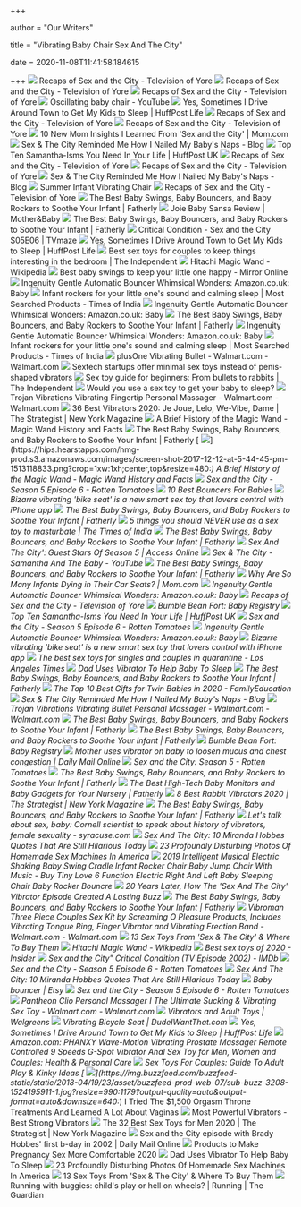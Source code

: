+++
        
author = "Our Writers"
        
title = "Vibrating Baby Chair Sex And The City"
        
date = 2020-11-08T11:41:58.184615
        
+++
[ ![](http://www.televisionofyore.com/uploads/9/3/0/3/9303799/season5-episode6-5_orig.jpeg)](http://www.televisionofyore.com/uploads/9/3/0/3/9303799/season5-episode6-5_orig.jpeg) Recaps of Sex and the City - Television of Yore
[ ![](http://www.televisionofyore.com/uploads/9/3/0/3/9303799/season5-episode6-inside_orig.jpeg)](http://www.televisionofyore.com/uploads/9/3/0/3/9303799/season5-episode6-inside_orig.jpeg) Recaps of Sex and the City - Television of Yore
[ ![](http://www.televisionofyore.com/uploads/9/3/0/3/9303799/season5-episode6-3_orig.jpeg)](http://www.televisionofyore.com/uploads/9/3/0/3/9303799/season5-episode6-3_orig.jpeg) Recaps of Sex and the City - Television of Yore
[ ![](https://i.ytimg.com/vi/3BH9VXQejPs/hqdefault.jpg)](https://i.ytimg.com/vi/3BH9VXQejPs/hqdefault.jpg) Oscillating baby chair - YouTube
[ ![](https://images.huffingtonpost.com/2015-09-11-1442001498-3243091-Samantha_Miranda_Bouncy_Seat_Huffington_Post_Jennie_Sutherland-thumb.jpg)](https://images.huffingtonpost.com/2015-09-11-1442001498-3243091-Samantha_Miranda_Bouncy_Seat_Huffington_Post_Jennie_Sutherland-thumb.jpg) Yes, Sometimes I Drive Around Town to Get My Kids to Sleep | HuffPost Life
[ ![](http://www.televisionofyore.com/uploads/9/3/0/3/9303799/season5-episode6-6_orig.jpeg)](http://www.televisionofyore.com/uploads/9/3/0/3/9303799/season5-episode6-6_orig.jpeg) Recaps of Sex and the City - Television of Yore
[ ![](http://www.televisionofyore.com/uploads/9/3/0/3/9303799/season5-episode6-4_orig.jpeg)](http://www.televisionofyore.com/uploads/9/3/0/3/9303799/season5-episode6-4_orig.jpeg) Recaps of Sex and the City - Television of Yore
[ ![](https://images.ctfassets.net/9l3tjzgyn9gr/photo-91210/bd086315410439ffbd2f6dca7485dada/91210-10-things-satc-taught-me.jpg)](https://images.ctfassets.net/9l3tjzgyn9gr/photo-91210/bd086315410439ffbd2f6dca7485dada/91210-10-things-satc-taught-me.jpg) 10 New Mom Insights I Learned From 'Sex and the City' | Mom.com
[ ![](https://sites.create-cdn.net/siteimages/35/2/2/352292/14/5/3/14535546/1500x989.jpg?1486128328)](https://sites.create-cdn.net/siteimages/35/2/2/352292/14/5/3/14535546/1500x989.jpg?1486128328) Sex & The City Reminded Me How I Nailed My Baby's Naps - Blog
[ ![](https://img.huffingtonpost.com/asset/571f9305160000e40031cb89.jpeg?ops=scalefit_630_noupscale)](https://img.huffingtonpost.com/asset/571f9305160000e40031cb89.jpeg?ops=scalefit_630_noupscale) Top Ten Samantha-Isms You Need In Your Life | HuffPost UK
[ ![](http://www.televisionofyore.com/uploads/9/3/0/3/9303799/season5-episode6-1_orig.jpeg)](http://www.televisionofyore.com/uploads/9/3/0/3/9303799/season5-episode6-1_orig.jpeg) Recaps of Sex and the City - Television of Yore
[ ![](http://www.televisionofyore.com/uploads/9/3/0/3/9303799/season5-episode6-2_orig.jpeg)](http://www.televisionofyore.com/uploads/9/3/0/3/9303799/season5-episode6-2_orig.jpeg) Recaps of Sex and the City - Television of Yore
[ ![](https://sites.create-cdn.net/siteimages/35/2/2/352292/14/5/3/14535513/600x200.jpg?1486127620)](https://sites.create-cdn.net/siteimages/35/2/2/352292/14/5/3/14535513/600x200.jpg?1486127620) Sex & The City Reminded Me How I Nailed My Baby's Naps - Blog
[ ![](https://www.pregnancymagazine.com/wp-content/uploads/2013/04/Summer-Infant-Image.jpg)](https://www.pregnancymagazine.com/wp-content/uploads/2013/04/Summer-Infant-Image.jpg) Summer Infant Vibrating Chair
[ ![](http://www.televisionofyore.com/uploads/9/3/0/3/9303799/season5-episode6-8_orig.jpeg)](http://www.televisionofyore.com/uploads/9/3/0/3/9303799/season5-episode6-8_orig.jpeg) Recaps of Sex and the City - Television of Yore
[ ![](https://m.media-amazon.com/images/I/41HgeRRyUkL.jpg)](https://m.media-amazon.com/images/I/41HgeRRyUkL.jpg) The Best Baby Swings, Baby Bouncers, and Baby Rockers to Soothe Your Infant  | Fatherly
[ ![](https://motherandbaby.blob.core.windows.net/web/1/root/sansa-joie_w555_h555.jpg)](https://motherandbaby.blob.core.windows.net/web/1/root/sansa-joie_w555_h555.jpg) Joie Baby Sansa Review | Mother&Baby
[ ![](https://m.media-amazon.com/images/I/41WUfqcUpWL.jpg)](https://m.media-amazon.com/images/I/41WUfqcUpWL.jpg) The Best Baby Swings, Baby Bouncers, and Baby Rockers to Soothe Your Infant  | Fatherly
[ ![](http://static.tvmaze.com/uploads/images/original_untouched/123/307604.jpg)](http://static.tvmaze.com/uploads/images/original_untouched/123/307604.jpg) Critical Condition - Sex and the City S05E06 | TVmaze
[ ![](https://img.huffingtonpost.com/asset/5b9efd212000002d00fe965f.jpeg?ops=scalefit_720_noupscale)](https://img.huffingtonpost.com/asset/5b9efd212000002d00fe965f.jpeg?ops=scalefit_720_noupscale) Yes, Sometimes I Drive Around Town to Get My Kids to Sleep | HuffPost Life
[ ![](https://static.independent.co.uk/s3fs-public/thumbnails/image/2020/02/06/10/best-sex-toys-for-couples-indybest.jpg?width=1200)](https://static.independent.co.uk/s3fs-public/thumbnails/image/2020/02/06/10/best-sex-toys-for-couples-indybest.jpg?width=1200) Best sex toys for couples to keep things interesting in the bedroom | The  Independent
[ ![](https://upload.wikimedia.org/wikipedia/commons/f/f7/Hitachi-magic-wand.jpg)](https://upload.wikimedia.org/wikipedia/commons/f/f7/Hitachi-magic-wand.jpg) Hitachi Magic Wand - Wikipedia
[ ![](https://i2-prod.mirror.co.uk/incoming/article22258724.ece/ALTERNATES/s615b/0_Screen-Shot-2020-06-26-at-153700.png)](https://i2-prod.mirror.co.uk/incoming/article22258724.ece/ALTERNATES/s615b/0_Screen-Shot-2020-06-26-at-153700.png) Best baby swings to keep your little one happy - Mirror Online
[ ![](https://m.media-amazon.com/images/I/91uhre9e3YL._AC_SS350_.jpg)](https://m.media-amazon.com/images/I/91uhre9e3YL._AC_SS350_.jpg) Ingenuity Gentle Automatic Bouncer Whimsical Wonders: Amazon.co.uk: Baby
[ ![](https://m.timesofindia.com/img/78553948/Master.jpg)](https://m.timesofindia.com/img/78553948/Master.jpg) Infant rockers for your little one's sound and calming sleep | Most  Searched Products - Times of India
[ ![](https://images-na.ssl-images-amazon.com/images/I/61tPaI1wefL._AC_SX569_.jpg)](https://images-na.ssl-images-amazon.com/images/I/61tPaI1wefL._AC_SX569_.jpg) Ingenuity Gentle Automatic Bouncer Whimsical Wonders: Amazon.co.uk: Baby
[ ![](https://m.media-amazon.com/images/I/51Rc81hQDLL.jpg)](https://m.media-amazon.com/images/I/51Rc81hQDLL.jpg) The Best Baby Swings, Baby Bouncers, and Baby Rockers to Soothe Your Infant  | Fatherly
[ ![](https://m.media-amazon.com/images/I/81hRhuLQYfL._AC_SS350_.jpg)](https://m.media-amazon.com/images/I/81hRhuLQYfL._AC_SS350_.jpg) Ingenuity Gentle Automatic Bouncer Whimsical Wonders: Amazon.co.uk: Baby
[ ![](https://m.timesofindia.com/img/78553902/Master.jpg)](https://m.timesofindia.com/img/78553902/Master.jpg) Infant rockers for your little one's sound and calming sleep | Most  Searched Products - Times of India
[ ![](https://i5.walmartimages.com/asr/08b10121-6888-4f36-aefe-5aff54c711ac_1.add91b0538702e0f162ef7d540d0403a.jpeg)](https://i5.walmartimages.com/asr/08b10121-6888-4f36-aefe-5aff54c711ac_1.add91b0538702e0f162ef7d540d0403a.jpeg) plusOne Vibrating Bullet - Walmart.com - Walmart.com
[ ![](https://static.dezeen.com/uploads/2019/03/minimal-sex-toys-design_dezeen_2364_hero-852x479.jpg)](https://static.dezeen.com/uploads/2019/03/minimal-sex-toys-design_dezeen_2364_hero-852x479.jpg) Sextech startups offer minimal sex toys instead of penis-shaped vibrators
[ ![](https://static.independent.co.uk/s3fs-public/thumbnails/image/2020/06/03/14/sex-toy-buying-guide-indybest.jpg)](https://static.independent.co.uk/s3fs-public/thumbnails/image/2020/06/03/14/sex-toy-buying-guide-indybest.jpg) Sex toy guide for beginners: From bullets to rabbits | The Independent
[ ![](https://s.yimg.com/ny/api/res/1.2/gDJl9stbk_bSURiykhV4og--~A/YXBwaWQ9aGlnaGxhbmRlcjtzbT0xO3c9ODAw/http://media.zenfs.com/en/homerun/feed_manager_auto_publish_494/de2765d31bafb65cb546e7af233a84f2)](https://s.yimg.com/ny/api/res/1.2/gDJl9stbk_bSURiykhV4og--~A/YXBwaWQ9aGlnaGxhbmRlcjtzbT0xO3c9ODAw/http://media.zenfs.com/en/homerun/feed_manager_auto_publish_494/de2765d31bafb65cb546e7af233a84f2) Would you use a sex toy to get your baby to sleep?
[ ![](https://i5.walmartimages.com/asr/35acb56f-0e93-4e29-867b-d4899d536fe4.2906d08437abf27c10d4d6ea150d2401.jpeg)](https://i5.walmartimages.com/asr/35acb56f-0e93-4e29-867b-d4899d536fe4.2906d08437abf27c10d4d6ea150d2401.jpeg) Trojan Vibrations Vibrating Fingertip Personal Massager - Walmart.com -  Walmart.com
[ ![](https://pyxis.nymag.com/v1/imgs/184/840/97d50c40da8dbcc3b0273421f2fc6f9911.rdeep-vertical.w245.jpg)](https://pyxis.nymag.com/v1/imgs/184/840/97d50c40da8dbcc3b0273421f2fc6f9911.rdeep-vertical.w245.jpg) 36 Best Vibrators 2020: Je Joue, Lelo, We-Vibe, Dame | The Strategist | New  York Magazine
[ ![](https://hips.hearstapps.com/hmg-prod.s3.amazonaws.com/images/hitachi-1-1513201166.jpg)](https://hips.hearstapps.com/hmg-prod.s3.amazonaws.com/images/hitachi-1-1513201166.jpg) A Brief History of the Magic Wand - Magic Wand History and Facts
[ ![](https://m.media-amazon.com/images/I/31s1bH2C8uL.jpg)](https://m.media-amazon.com/images/I/31s1bH2C8uL.jpg) The Best Baby Swings, Baby Bouncers, and Baby Rockers to Soothe Your Infant  | Fatherly
[ ![](https://hips.hearstapps.com/hmg-prod.s3.amazonaws.com/images/screen-shot-2017-12-12-at-5-44-45-pm-1513118833.png?crop=1xw:1xh;center,top&resize=480:*)](https://hips.hearstapps.com/hmg-prod.s3.amazonaws.com/images/screen-shot-2017-12-12-at-5-44-45-pm-1513118833.png?crop=1xw:1xh;center,top&resize=480:*) A Brief History of the Magic Wand - Magic Wand History and Facts
[ ![](https://resizing.flixster.com/FlDh-ytfBvduuEfjPfWwgpbW8iU=/2000x3000/v1.bjs3OTg0NzM7ajsxODU5NDsxMjAwOzIwMDA7MzAwMA)](https://resizing.flixster.com/FlDh-ytfBvduuEfjPfWwgpbW8iU=/2000x3000/v1.bjs3OTg0NzM7ajsxODU5NDsxMjAwOzIwMDA7MzAwMA) Sex and the City - Season 5 Episode 6 - Rotten Tomatoes
[ ![](https://www.beingtheparent.com/wp-content/uploads/2016/12/baby-in-a-bouncer-351x185.jpg?ezimgfmt=rs:362x191/rscb3/ng:webp/ngcb3)](https://www.beingtheparent.com/wp-content/uploads/2016/12/baby-in-a-bouncer-351x185.jpg?ezimgfmt=rs:362x191/rscb3/ng:webp/ngcb3) 10 Best Bouncers For Babies
[ ![](https://www.thesun.co.uk/wp-content/uploads/2020/01/NINTCHDBPICT000558424188.jpg)](https://www.thesun.co.uk/wp-content/uploads/2020/01/NINTCHDBPICT000558424188.jpg) Bizarre vibrating 'bike seat' is a new smart sex toy that lovers control  with iPhone app
[ ![](https://m.media-amazon.com/images/I/31TAAM5Ef6L.jpg)](https://m.media-amazon.com/images/I/31TAAM5Ef6L.jpg) The Best Baby Swings, Baby Bouncers, and Baby Rockers to Soothe Your Infant  | Fatherly
[ ![](https://static.toiimg.com/photo/73770628.cms)](https://static.toiimg.com/photo/73770628.cms) 5 things you should NEVER use as a sex toy to masturbate | The Times of  India
[ ![](https://m.media-amazon.com/images/I/51iCS4JmtoL.jpg)](https://m.media-amazon.com/images/I/51iCS4JmtoL.jpg) The Best Baby Swings, Baby Bouncers, and Baby Rockers to Soothe Your Infant  | Fatherly
[ ![](https://static.accessonline.com/uploads/25729.jpg)](https://static.accessonline.com/uploads/25729.jpg) Sex And The City': Guest Stars Of Season 5 | Access Online
[ ![](https://i.ytimg.com/vi/7aDturL5AHM/hqdefault.jpg)](https://i.ytimg.com/vi/7aDturL5AHM/hqdefault.jpg) Sex & The City - Samantha And The Baby - YouTube
[ ![](https://m.media-amazon.com/images/I/41kFWxRfIyL.jpg)](https://m.media-amazon.com/images/I/41kFWxRfIyL.jpg) The Best Baby Swings, Baby Bouncers, and Baby Rockers to Soothe Your Infant  | Fatherly
[ ![](https://images.ctfassets.net/9l3tjzgyn9gr/photo-167289/ac55eb344af187796407e1339f1cab0a/167289-baby-sleeping-car-seat.jpg?fm=jpg&fl=progressive&q=50&w=1200)](https://images.ctfassets.net/9l3tjzgyn9gr/photo-167289/ac55eb344af187796407e1339f1cab0a/167289-baby-sleeping-car-seat.jpg?fm=jpg&fl=progressive&q=50&w=1200) Why Are So Many Infants Dying in Their Car Seats? | Mom.com
[ ![](https://images-na.ssl-images-amazon.com/images/I/71dYc8x4Y0L._AC_SL1500_.jpg)](https://images-na.ssl-images-amazon.com/images/I/71dYc8x4Y0L._AC_SL1500_.jpg) Ingenuity Gentle Automatic Bouncer Whimsical Wonders: Amazon.co.uk: Baby
[ ![](http://www.televisionofyore.com/uploads/9/3/0/3/9303799/season5-episode6-7_orig.jpeg)](http://www.televisionofyore.com/uploads/9/3/0/3/9303799/season5-episode6-7_orig.jpeg) Recaps of Sex and the City - Television of Yore
[ ![](http://i176.photobucket.com/albums/w170/afort/Baby%20things/pTRU1-3280497dt.jpg)](http://i176.photobucket.com/albums/w170/afort/Baby%20things/pTRU1-3280497dt.jpg) Bumble Bean Fort: Baby Registry
[ ![](https://img.huffingtonpost.com/asset/571f73182200003600254874.jpeg?cache=iVwUVaMbZI&ops=1200_630)](https://img.huffingtonpost.com/asset/571f73182200003600254874.jpeg?cache=iVwUVaMbZI&ops=1200_630) Top Ten Samantha-Isms You Need In Your Life | HuffPost UK
[ ![](https://resizing.flixster.com/9FiscFO-u3TbY0Qr7gz3jDKcbFc=/3018x4200/v1.cjs1MDQ5ODtqOzE4NTg1OzEyMDA7MzAxODs0MjAw)](https://resizing.flixster.com/9FiscFO-u3TbY0Qr7gz3jDKcbFc=/3018x4200/v1.cjs1MDQ5ODtqOzE4NTg1OzEyMDA7MzAxODs0MjAw) Sex and the City - Season 5 Episode 6 - Rotten Tomatoes
[ ![](https://images-eu.ssl-images-amazon.com/images/I/41fFtytqtUL._SR600%2C315_PIWhiteStrip%2CBottomLeft%2C0%2C35_PIStarRatingTHREEANDHALF%2CBottomLeft%2C360%2C-6_SR600%2C315_ZA30%2C445%2C290%2C400%2C400%2CAmazonEmberBold%2C12%2C4%2C0%2C0%2C5_SCLZZZZZZZ_FMpng_BG255%2C255%2C255.jpg)](https://images-eu.ssl-images-amazon.com/images/I/41fFtytqtUL._SR600%2C315_PIWhiteStrip%2CBottomLeft%2C0%2C35_PIStarRatingTHREEANDHALF%2CBottomLeft%2C360%2C-6_SR600%2C315_ZA30%2C445%2C290%2C400%2C400%2CAmazonEmberBold%2C12%2C4%2C0%2C0%2C5_SCLZZZZZZZ_FMpng_BG255%2C255%2C255.jpg) Ingenuity Gentle Automatic Bouncer Whimsical Wonders: Amazon.co.uk: Baby
[ ![](https://www.thesun.co.uk/wp-content/uploads/2020/01/NINTCHDBPICT000558424185.jpg)](https://www.thesun.co.uk/wp-content/uploads/2020/01/NINTCHDBPICT000558424185.jpg) Bizarre vibrating 'bike seat' is a new smart sex toy that lovers control  with iPhone app
[ ![](https://ca-times.brightspotcdn.com/dims4/default/788e173/2147483647/strip/true/crop/1800x1200+0+0/resize/1486x991!/quality/90/?url=https%3A%2F%2Fcalifornia-times-brightspot.s3.amazonaws.com%2Fa9%2Fc5%2Fb94373244159bd0afcf22aa50b00%2Fsex-toys-2020-web-lead.jpg)](https://ca-times.brightspotcdn.com/dims4/default/788e173/2147483647/strip/true/crop/1800x1200+0+0/resize/1486x991!/quality/90/?url=https%3A%2F%2Fcalifornia-times-brightspot.s3.amazonaws.com%2Fa9%2Fc5%2Fb94373244159bd0afcf22aa50b00%2Fsex-toys-2020-web-lead.jpg) The best sex toys for singles and couples in quarantine - Los Angeles Times
[ ![](https://images.ctfassets.net/6m9bd13t776q/7Gma0RJkbKoISUiMeGsAKS/91cc1335aaf1b2b0e15430f19d0bb7a5/baby-vibrator-rotate_2160x1200.jpg?h=367&q=75&w=660)](https://images.ctfassets.net/6m9bd13t776q/7Gma0RJkbKoISUiMeGsAKS/91cc1335aaf1b2b0e15430f19d0bb7a5/baby-vibrator-rotate_2160x1200.jpg?h=367&q=75&w=660) Dad Uses Vibrator To Help Baby To Sleep
[ ![](https://m.media-amazon.com/images/I/41X2zZz7LeL.jpg)](https://m.media-amazon.com/images/I/41X2zZz7LeL.jpg) The Best Baby Swings, Baby Bouncers, and Baby Rockers to Soothe Your Infant  | Fatherly
[ ![](https://www.familyeducation.com/sites/default/files/2020-07/best-gifts-for-twin-babies-2020.jpg)](https://www.familyeducation.com/sites/default/files/2020-07/best-gifts-for-twin-babies-2020.jpg) The Top 10 Best Gifts for Twin Babies in 2020 - FamilyEducation
[ ![](https://sites.create-cdn.net/siteimages/35/2/2/352292/15/5/5/15554370/667x1000.jpg?1497522886)](https://sites.create-cdn.net/siteimages/35/2/2/352292/15/5/5/15554370/667x1000.jpg?1497522886) Sex & The City Reminded Me How I Nailed My Baby's Naps - Blog
[ ![](https://i5.walmartimages.com/asr/6c6d19e5-01a3-4902-be5b-0fb52c536c57.7a0a2230f6f51e0d91c7b5e700152397.jpeg)](https://i5.walmartimages.com/asr/6c6d19e5-01a3-4902-be5b-0fb52c536c57.7a0a2230f6f51e0d91c7b5e700152397.jpeg) Trojan Vibrations Vibrating Bullet Personal Massager - Walmart.com -  Walmart.com
[ ![](https://m.media-amazon.com/images/I/4125Wvw6FpL.jpg)](https://m.media-amazon.com/images/I/4125Wvw6FpL.jpg) The Best Baby Swings, Baby Bouncers, and Baby Rockers to Soothe Your Infant  | Fatherly
[ ![](https://m.media-amazon.com/images/I/31HzM-uBwAL.jpg)](https://m.media-amazon.com/images/I/31HzM-uBwAL.jpg) The Best Baby Swings, Baby Bouncers, and Baby Rockers to Soothe Your Infant  | Fatherly
[ ![](http://i176.photobucket.com/albums/w170/afort/Baby%20things/pTRU1-3426146dt.jpg)](http://i176.photobucket.com/albums/w170/afort/Baby%20things/pTRU1-3426146dt.jpg) Bumble Bean Fort: Baby Registry
[ ![](https://i.dailymail.co.uk/1s/2019/01/14/16/8513086-0-image-a-50_1547484188054.jpg)](https://i.dailymail.co.uk/1s/2019/01/14/16/8513086-0-image-a-50_1547484188054.jpg) Mother uses vibrator on baby to loosen mucus and chest congestion | Daily  Mail Online
[ ![](https://resizing.flixster.com/pQh794C67MdSg7kGBLYqDFNS_Bo=/206x305/v1.dDsyNjAyMjc7ajsxODU4ODsxMjAwOzcyMDsxMDgw)](https://resizing.flixster.com/pQh794C67MdSg7kGBLYqDFNS_Bo=/206x305/v1.dDsyNjAyMjc7ajsxODU4ODsxMjAwOzcyMDsxMDgw) Sex and the City: Season 5 - Rotten Tomatoes
[ ![](https://m.media-amazon.com/images/I/411NJ3X8OML.jpg)](https://m.media-amazon.com/images/I/411NJ3X8OML.jpg) The Best Baby Swings, Baby Bouncers, and Baby Rockers to Soothe Your Infant  | Fatherly
[ ![](https://m.media-amazon.com/images/I/41XqDWzQ2NL.jpg)](https://m.media-amazon.com/images/I/41XqDWzQ2NL.jpg) The Best High-Tech Baby Monitors and Baby Gadgets for Your Nursery |  Fatherly
[ ![](https://pyxis.nymag.com/v1/imgs/83c/3e7/5cb892f2a0abe5096b0945685eb9763843-11-satc-vibrators.rsocial.w1200.jpg)](https://pyxis.nymag.com/v1/imgs/83c/3e7/5cb892f2a0abe5096b0945685eb9763843-11-satc-vibrators.rsocial.w1200.jpg) 8 Best Rabbit Vibrators 2020 | The Strategist | New York Magazine
[ ![](https://m.media-amazon.com/images/I/41w5OwS1lZL.jpg)](https://m.media-amazon.com/images/I/41w5OwS1lZL.jpg) The Best Baby Swings, Baby Bouncers, and Baby Rockers to Soothe Your Infant  | Fatherly
[ ![](https://www.syracuse.com/resizer/1ewJ9bGFlN2_bgQ-V9FYCN40NlI=/450x0/smart/advancelocal-adapter-image-uploads.s3.amazonaws.com/image.syracuse.com/home/syr-media/width2048/img/entertainment_impact/photo/16932003-large.jpg)](https://www.syracuse.com/resizer/1ewJ9bGFlN2_bgQ-V9FYCN40NlI=/450x0/smart/advancelocal-adapter-image-uploads.s3.amazonaws.com/image.syracuse.com/home/syr-media/width2048/img/entertainment_impact/photo/16932003-large.jpg) Let's talk about sex, baby: Cornell scientist to speak about history of  vibrators, female sexuality - syracuse.com
[ ![](https://static1.srcdn.com/wordpress/wp-content/uploads/2019/08/Cynthia-Nixon-as-Miranda-Hobbes-in-Sex-and-the-City-Featured-Image.jpg?q=50&fit=crop&w=960&h=500)](https://static1.srcdn.com/wordpress/wp-content/uploads/2019/08/Cynthia-Nixon-as-Miranda-Hobbes-in-Sex-and-the-City-Featured-Image.jpg?q=50&fit=crop&w=960&h=500) Sex And The City: 10 Miranda Hobbes Quotes That Are Still Hilarious Today
[ ![](https://img.buzzfeed.com/buzzfeed-static/static/2015-11/11/11/enhanced/webdr15/longform-original-22157-1447260320-3.jpg?downsize=900:*&output-format=auto&output-quality=auto)](https://img.buzzfeed.com/buzzfeed-static/static/2015-11/11/11/enhanced/webdr15/longform-original-22157-1447260320-3.jpg?downsize=900:*&output-format=auto&output-quality=auto) 23 Profoundly Disturbing Photos Of Homemade Sex Machines In America
[ ![](https://sc01.alicdn.com/kf/Hf020b4960b414218a15d5d8bba387649t/227220797/Hf020b4960b414218a15d5d8bba387649t.jpg_.webp)](https://sc01.alicdn.com/kf/Hf020b4960b414218a15d5d8bba387649t/227220797/Hf020b4960b414218a15d5d8bba387649t.jpg_.webp) 2019 Intelligent Musical Electric Shaking Baby Swing Cradle Infant Rocker  Chair Baby Jump Chair With Music - Buy Tiny Love 6 Function Electric Right  And Left Baby Sleeping Chair Baby Rocker Bouncre
[ ![](https://thumbor.forbes.com/thumbor/fit-in/1200x0/filters%3Aformat%28jpg%29/https%3A%2F%2Fspecials-images.forbesimg.com%2Fdam%2Fimageserve%2F101014682%2F0x0.jpg%3Ffit%3Dscale)](https://thumbor.forbes.com/thumbor/fit-in/1200x0/filters%3Aformat%28jpg%29/https%3A%2F%2Fspecials-images.forbesimg.com%2Fdam%2Fimageserve%2F101014682%2F0x0.jpg%3Ffit%3Dscale) 20 Years Later, How The 'Sex And The City' Vibrator Episode Created A  Lasting Buzz
[ ![](https://m.media-amazon.com/images/I/41tVa98INZL.jpg)](https://m.media-amazon.com/images/I/41tVa98INZL.jpg) The Best Baby Swings, Baby Bouncers, and Baby Rockers to Soothe Your Infant  | Fatherly
[ ![](https://i5.walmartimages.com/asr/80425e71-68c2-4a21-9e8a-ac9b4fd42815_1.c9ad881c1170be92abd89a5d91e0cbbf.jpeg)](https://i5.walmartimages.com/asr/80425e71-68c2-4a21-9e8a-ac9b4fd42815_1.c9ad881c1170be92abd89a5d91e0cbbf.jpeg) Vibroman Three Piece Couples Sex Kit by Screaming O Pleasure Products,  Includes Vibrating Tongue Ring, Finger Vibrator and Vibrating Erection Band  - Walmart.com - Walmart.com
[ ![](https://imgix.bustle.com/uploads/image/2019/8/9/52105d42-93e3-47fd-ba1a-9d383ebcc389-f1717ca7-d84c-462c-a8f6-aaffc0c590c4-getty-1087795386.jpg)](https://imgix.bustle.com/uploads/image/2019/8/9/52105d42-93e3-47fd-ba1a-9d383ebcc389-f1717ca7-d84c-462c-a8f6-aaffc0c590c4-getty-1087795386.jpg) 13 Sex Toys From 'Sex & The City' & Where To Buy Them
[ ![](https://upload.wikimedia.org/wikipedia/commons/thumb/9/92/Good_Vibrations%2C_Brookline_MA.jpg/220px-Good_Vibrations%2C_Brookline_MA.jpg)](https://upload.wikimedia.org/wikipedia/commons/thumb/9/92/Good_Vibrations%2C_Brookline_MA.jpg/220px-Good_Vibrations%2C_Brookline_MA.jpg) Hitachi Magic Wand - Wikipedia
[ ![](https://i.insider.com/5eea2c8e3f73700a4764aa55?width=1100&format=jpeg&auto=webp)](https://i.insider.com/5eea2c8e3f73700a4764aa55?width=1100&format=jpeg&auto=webp) Best sex toys of 2020 - Insider
[ ![](https://m.media-amazon.com/images/M/MV5BMTI4MjAwMTUzMF5BMl5BanBnXkFtZTcwNTk2MTAyMQ@@._V1_UX182_CR0,0,182,268_AL_.jpg)](https://m.media-amazon.com/images/M/MV5BMTI4MjAwMTUzMF5BMl5BanBnXkFtZTcwNTk2MTAyMQ@@._V1_UX182_CR0,0,182,268_AL_.jpg) Sex and the City" Critical Condition (TV Episode 2002) - IMDb
[ ![](https://resizing.flixster.com/-hyzq4inlhrt3kYhBoPZr2GGKok=/540x720/v1.bjs3NzgyNzg7ajsxODU5NDsxMjAwOzU0MDs3MjA)](https://resizing.flixster.com/-hyzq4inlhrt3kYhBoPZr2GGKok=/540x720/v1.bjs3NzgyNzg7ajsxODU5NDsxMjAwOzU0MDs3MjA) Sex and the City - Season 5 Episode 6 - Rotten Tomatoes
[ ![](https://static0.srcdn.com/wordpress/wp-content/uploads/2019/08/Sex-and-the-City-5x06-Critical-Condition.jpg?q=50&fit=crop&w=740&h=370)](https://static0.srcdn.com/wordpress/wp-content/uploads/2019/08/Sex-and-the-City-5x06-Critical-Condition.jpg?q=50&fit=crop&w=740&h=370) Sex And The City: 10 Miranda Hobbes Quotes That Are Still Hilarious Today
[ ![](https://i.etsystatic.com/18362610/d/il/eba729/1613321740/il_340x270.1613321740_emab.jpg?version=1)](https://i.etsystatic.com/18362610/d/il/eba729/1613321740/il_340x270.1613321740_emab.jpg?version=1) Baby bouncer | Etsy
[ ![](https://resizing.flixster.com/C-uNXtAkjOsQcF_B9sDyHLicdgo=/275x230/v1.cjs0MDM0MDtqOzE4NTg1OzEyMDA7Mjc1OzIzMA)](https://resizing.flixster.com/C-uNXtAkjOsQcF_B9sDyHLicdgo=/275x230/v1.cjs0MDM0MDtqOzE4NTg1OzEyMDA7Mjc1OzIzMA) Sex and the City - Season 5 Episode 6 - Rotten Tomatoes
[ ![](https://i5.walmartimages.com/asr/c8e94f9e-2d49-4e70-bb23-ae60f7f7e173_1.b7f3e0a0127cdec01bba51703fee32a9.jpeg?odnWidth=612&odnHeight=612&odnBg=ffffff)](https://i5.walmartimages.com/asr/c8e94f9e-2d49-4e70-bb23-ae60f7f7e173_1.b7f3e0a0127cdec01bba51703fee32a9.jpeg?odnWidth=612&odnHeight=612&odnBg=ffffff) Pantheon Clio Personal Massager I The Ultimate Sucking & Vibrating Sex Toy  - Walmart.com - Walmart.com
[ ![](https://www.walgreens.com/images/adaptive/sp/977495_M_Tier1_Wellness_640x501.jpg)](https://www.walgreens.com/images/adaptive/sp/977495_M_Tier1_Wellness_640x501.jpg) Vibrators and Adult Toys | Walgreens
[ ![](http://static.dudeiwantthat.com/img/gear/gadgets/vibrating-bicycle-seat-8731.jpg)](http://static.dudeiwantthat.com/img/gear/gadgets/vibrating-bicycle-seat-8731.jpg) Vibrating Bicycle Seat | DudeIWantThat.com
[ ![](https://img.huffingtonpost.com/asset/default-entry.jpg?ops=1778_1000)](https://img.huffingtonpost.com/asset/default-entry.jpg?ops=1778_1000) Yes, Sometimes I Drive Around Town to Get My Kids to Sleep | HuffPost Life
[ ![](https://images-na.ssl-images-amazon.com/images/I/61jPF8BYhCL._AC_SX425_.jpg)](https://images-na.ssl-images-amazon.com/images/I/61jPF8BYhCL._AC_SX425_.jpg) Amazon.com: PHANXY Wave-Motion Vibrating Prostate Massager Remote  Controlled 9 Speeds G-Spot Vibrator Anal Sex Toy for Men, Women and  Couples: Health & Personal Care
[ ![](https://www.refinery29.com/images/10060450.png?format=pjpg&auto=webp&resize-filter=lanczos2&quality=50&sharpen=a3%2Cr3%2Ct0&optimize=low&width=960)](https://www.refinery29.com/images/10060450.png?format=pjpg&auto=webp&resize-filter=lanczos2&quality=50&sharpen=a3%2Cr3%2Ct0&optimize=low&width=960) Sex Toys For Couples: Guide To Adult Play & Kinky Ideas
[ ![](https://img.buzzfeed.com/buzzfeed-static/static/2018-04/19/23/asset/buzzfeed-prod-web-07/sub-buzz-3208-1524195911-1.jpg?resize=990:1179?output-quality=auto&output-format=auto&downsize=640:*)](https://img.buzzfeed.com/buzzfeed-static/static/2018-04/19/23/asset/buzzfeed-prod-web-07/sub-buzz-3208-1524195911-1.jpg?resize=990:1179?output-quality=auto&output-format=auto&downsize=640:*) I Tried The $1,500 Orgasm Throne Treatments And Learned A Lot About Vaginas
[ ![](https://hips.hearstapps.com/vader-prod.s3.amazonaws.com/1584471024-blue.jpg?crop=1.00xw:0.669xh;0,0.150xh&resize=480%3A%2A)](https://hips.hearstapps.com/vader-prod.s3.amazonaws.com/1584471024-blue.jpg?crop=1.00xw:0.669xh;0,0.150xh&resize=480%3A%2A) Most Powerful Vibrators - Best Strong Vibrators
[ ![](https://pyxis.nymag.com/v1/imgs/531/3a6/6c12ed2e8f7baa3eae7adf8390a7ed616f-07-male-sex-toys-lede-2.rsquare.w700.jpg)](https://pyxis.nymag.com/v1/imgs/531/3a6/6c12ed2e8f7baa3eae7adf8390a7ed616f-07-male-sex-toys-lede-2.rsquare.w700.jpg) The 32 Best Sex Toys for Men 2020 | The Strategist | New York Magazine
[ ![](https://i.dailymail.co.uk/i/pix/2016/08/12/02/37231DCB00000578-0-image-m-5_1470963874720.jpg)](https://i.dailymail.co.uk/i/pix/2016/08/12/02/37231DCB00000578-0-image-m-5_1470963874720.jpg) Sex and the City episode with Brady Hobbes' first b-day in 2002 | Daily  Mail Online
[ ![](https://images.agoramedia.com/wte3.0/gcms/Best-Products-Make-Pregnancy-Sex-More-Comfortable-July-2020-article.jpg)](https://images.agoramedia.com/wte3.0/gcms/Best-Products-Make-Pregnancy-Sex-More-Comfortable-July-2020-article.jpg) Products to Make Pregnancy Sex More Comfortable 2020
[ ![](https://images.ctfassets.net/6m9bd13t776q/512ndatoC4C8q08S4Iy4Ss/a8e110e161a1eebe765fe705b6de57ea/vibrator_baby_950.jpg?h=576&q=75&w=475)](https://images.ctfassets.net/6m9bd13t776q/512ndatoC4C8q08S4Iy4Ss/a8e110e161a1eebe765fe705b6de57ea/vibrator_baby_950.jpg?h=576&q=75&w=475) Dad Uses Vibrator To Help Baby To Sleep
[ ![](https://img.buzzfeed.com/buzzfeed-static/static/2015-11/11/11/enhanced/webdr13/longform-original-15158-1447260263-16.jpg?downsize=900:*&output-format=auto&output-quality=auto)](https://img.buzzfeed.com/buzzfeed-static/static/2015-11/11/11/enhanced/webdr13/longform-original-15158-1447260263-16.jpg?downsize=900:*&output-format=auto&output-quality=auto) 23 Profoundly Disturbing Photos Of Homemade Sex Machines In America
[ ![](https://imgix.bustle.com/uploads/image/2018/12/6/a2703862-5763-447a-8758-bac40415a55b-unnamed.jpg)](https://imgix.bustle.com/uploads/image/2018/12/6/a2703862-5763-447a-8758-bac40415a55b-unnamed.jpg) 13 Sex Toys From 'Sex & The City' & Where To Buy Them
[ ![](https://i.guim.co.uk/img/static/sys-images/Lifeandhealth/Our_experts/columnists/2013/10/1/1380626678573/Running-in-the-family---M-009.jpg?width=1200&height=630&quality=85&auto=format&fit=crop&overlay-align=bottom%2Cleft&overlay-width=100p&overlay-base64=L2ltZy9zdGF0aWMvb3ZlcmxheXMvdGctZGVmYXVsdC5wbmc&enable=upscale&s=95fd8b1bbef71fef8b86501abc069120)](https://i.guim.co.uk/img/static/sys-images/Lifeandhealth/Our_experts/columnists/2013/10/1/1380626678573/Running-in-the-family---M-009.jpg?width=1200&height=630&quality=85&auto=format&fit=crop&overlay-align=bottom%2Cleft&overlay-width=100p&overlay-base64=L2ltZy9zdGF0aWMvb3ZlcmxheXMvdGctZGVmYXVsdC5wbmc&enable=upscale&s=95fd8b1bbef71fef8b86501abc069120) Running with buggies: child's play or hell on wheels? | Running | The  Guardian
